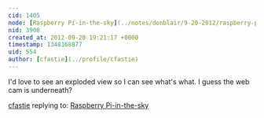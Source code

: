 ```yaml
---
cid: 1405
node: [Raspberry Pi-in-the-sky](../notes/donblair/9-20-2012/raspberry-pi-sky)
nid: 3908
created_at: 2012-09-20 19:21:17 +0000
timestamp: 1348168877
uid: 554
author: [cfastie](../profile/cfastie)
---
```


I'd love to see an exploded view so I can see what's what.  I guess the web cam is underneath?

[cfastie](../profile/cfastie) replying to: [Raspberry Pi-in-the-sky](../notes/donblair/9-20-2012/raspberry-pi-sky)

